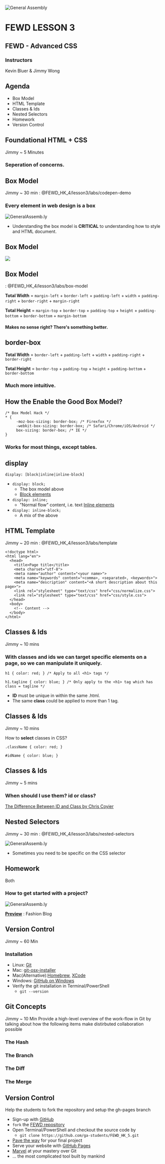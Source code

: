 ![General Assembly](../assets/images/ga.png)
# FEWD LESSON 3

## FEWD - Advanced CSS

### Instructors
Kevin Bluer & Jimmy Wong



## Agenda

* Box Model
* HTML Template
* Classes & Ids
* Nested Selectors
* Homework
* Version Control



## Foundational HTML + CSS
<aside class="notes">Jimmy ~ 5 Minutes</aside>

### Seperation of concerns.



## Box Model
<aside class="notes">Jimmy ~ 30 min : @FEWD_HK_4/lesson3/labs/codepen-demo</aside>

### Every element in web design is a box
![GeneralAssemb.ly](../assets/images/icons/code_along.png)

* Understanding the box model is **CRITICAL** to understanding how to style and HTML document.



## Box Model
<aside class="notes"></aside>

![](http://www.mandalatv.net/itp/drivebys/css/lib/img/box_model.gif)



## Box Model

<aside class="notes"> : @FEWD_HK_4/lesson3/labs/box-model</aside>

**Total Width** = `margin-left` + `border-left` + `padding-left` + `width` + `padding-right` + `border-right` + `margin-right`

**Total Height** = `margin-top` + `border-top` + `padding-top` + `height` + `padding-bottom` + `border-bottom` + `margin-bottom`



#### Makes no sense right? There's something better.



## border-box

**Total Width** = `border-left` + `padding-left` + `width` + `padding-right` + `border-right`

**Total Height** = `border-top` + `padding-top` + `height` + `padding-bottom` + `border-bottom`


### Much more intuitive.



## How the Enable the Good Box Model?
```
/* Box Model Hack */
* {
     -moz-box-sizing: border-box; /* Firexfox */
     -webkit-box-sizing: border-box; /* Safari/Chrome/iOS/Android */
     box-sizing: border-box; /* IE */
}
```

### Works for most things, except tables.




## display
```
display: [block|inline|inline-block]
```

* `display: block;`
  * The box model above
  * [Block elements](https://developer.mozilla.org/en-US/docs/Web/HTML/Block-level_elements)
* `display: inline;`
  * "Normal flow" content, i.e. text
  [Inline elements](https://developer.mozilla.org/en-US/docs/Web/HTML/Inline_elemente)
* `display: inline-block;`
  * A mix of the above



## HTML Template
<aside class="notes"> Jimmy ~ 20 min : @FEWD_HK_4/lesson3/labs/template</aside>

```
<!doctype html>
<html lang="en">
  <head>
    <title>Page title</title>
    <meta charset="utf-8">
    <meta name="author" content="<your name>">
    <meta name="keywords" content="<comma>, <separated>, <keywords>">
    <meta name="description" content="<A short description about this page>">
    <link rel="stylesheet" type="text/css" href="css/normalize.css">
    <link rel="stylesheet" type="text/css" href="css/style.css">
  </head>
  <body>
    <!-- Content -->
  </body>
</html>
```



## Classes & Ids
<aside class="notes">Jimmy ~ 10 mins</aside>

### With classes and ids we can target specific elements on a page, so we can manipulate it uniquely.
```
h1 { color: red; } /* Apply to all <h1> tags */

h1.tagline { color: blue; } /* Only apply to the <h1> tag which has class = tagline */
```

* **ID** must be unique in within the same .html.
* The same **class** could be applied to more than 1 tag.



## Classes & Ids
<aside class="notes">Jimmy ~ 10 mins</aside>

How to __select__ classes in CSS?

```
.className { color: red; }

#idName { color: blue; }
```



## Classes & Ids
<aside class="notes">Jimmy ~ 5 mins</aside>

### When should I use them? id or class?

[The Difference Between ID and Class by Chris Coyier](http://css-tricks.com/the-difference-between-id-and-class/)



## Nested Selectors
<aside class="notes">Jimmy ~ 30 min : @FEWD_HK_4/lesson3/labs/nested-selectors</aside>

![GeneralAssemb.ly](../assets/images/icons/code_along.png)

* Sometimes you need to be specific on the CSS selector



## Homework
<aside class="notes">Both</aside>

### How to get started with a project?

![GeneralAssemb.ly](../assets/images/icons/exercise_icon_md.png)

**[Preview](http://ga-students.github.io/FEWD_HK_4/lesson3/labs/fashion_blog_part1/Fashion_Blog.png)** : Fashion Blog



## Version Control
<aside class="notes">Jimmy ~ 60 Min</aside>

### Installation

* Linux: [Git](https://help.github.com/articles/set-up-git)
* Mac: [git-osx-installer](https://code.google.com/p/git-osx-installer/)
* Mac(Alternative):[Homebrew](http://brew.sh/), [XCode](https://developer.apple.com/xcode/)
* Windows: [GitHub on Windows](http://windows.github.com/)
* Verify the git installation in Terminal/PowerShell
  * `git --version`



## Git Concepts
<aside class="notes">
  Jimmy ~ 10 Min
  Provide a high-level overview of the work-flow in Git by talking about how the following items make distirbuted collaboration possible
</aside>

### The Hash
### The Branch
### The Diff
### The Merge



## Version Control
<aside class="notes">
  Help the students to fork the repository and setup the gh-pages branch
</aside>

* Sign-up with [GitHub](https://github.com/signup/free)
* `fork` the [FEWD repository](https://github.com/ga-students/FEWD_HK_5)
* Open Terminal/PowerShell and checkout the source code by
  * `git clone https://github.com/ga-students/FEWD_HK_5.git`
* [Pave the way](https://help.github.com/articles/making-changes) for your final project
* Serve your website with [GitHub Pages](https://help.github.com/articles/creating-project-pages-manually)
* [Marvel](https://github.com/) at your mastery over Git
* ... the most complicated tool built by mankind
